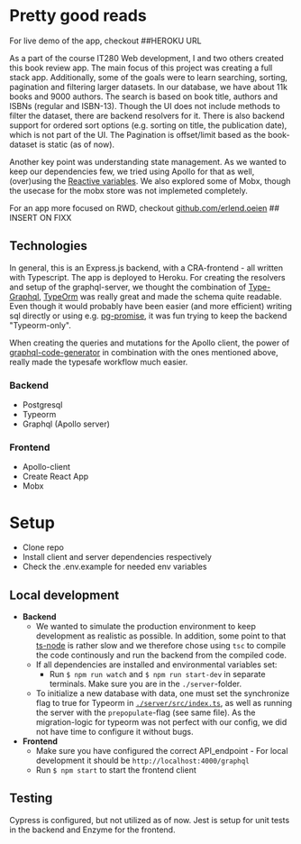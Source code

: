 # Pretty good reads

For live demo of the app, checkout ##HEROKU URL

As a part of the course IT280 Web development, I and two others created this book review app. The main focus of this project was creating a
full stack app. Additionally, some of the goals were to learn searching, sorting, pagination and filtering larger datasets. In our database, we
have about 11k books and 9000 authors. The search is based on book title, authors and ISBNs (regular and ISBN-13). Though the UI does not include methods to filter the dataset, there are backend resolvers for it. There is also backend support for ordered sort options (e.g. sorting on title, the publication date), which is not part of the UI. The Pagination is offset/limit based as the book-dataset is static (as of now).

Another key point was understanding state management. As we wanted to keep our dependencies few, we tried using Apollo for that as well, (over)using the [Reactive variables](https://www.google.com/search?q=apollo+reactive+varibles&oq=apollo+reactive+&aqs=chrome.1.69i57j69i59l3j35i39j69i60l3.2891j0j7&sourceid=chrome&ie=UTF-8). We also explored some of Mobx, though the usecase for the mobx store was not implemeted completely.

For an app more focused on RWD, checkout [github.com/erlend.oeien](https://github.com/erlend.oeien) ## INSERT ON FIXX

## Technologies

In general, this is an Express.js backend, with a CRA-frontend - all written with Typescript.
The app is deployed to Heroku. For creating the resolvers and setup of the graphql-server,
we thought the combination of [Type-Graphql](https://www.google.com/search?q=type-graphql&oq=type-gr&aqs=chrome.0.0j69i57j0l3j69i60l3.3206j0j7&sourceid=chrome&ie=UTF-8), [TypeOrm](https://typeorm.io/#/) was really great and made the schema quite readable. Even though it would probably have been easier (and more efficient) writing sql directly or using e.g. [pg-promise](https://github.com/vitaly-t/pg-promise), it was fun trying to keep the backend "Typeorm-only".

When creating the queries and mutations for the Apollo client, the power of [graphql-code-generator](https://graphql-code-generator.com/) in combination with the
ones mentioned above, really made the typesafe workflow much easier.

### Backend

-   Postgresql
-   Typeorm
-   Graphql (Apollo server)

### Frontend

-   Apollo-client
-   Create React App
-   Mobx

# Setup

-   Clone repo
-   Install client and server dependencies respectively
-   Check the .env.example for needed env variables

## Local development

-   **Backend**
    -   We wanted to simulate the production environment to keep development as realistic as possible. In addition, some point to that [ts-node](https://www.npmjs.com/package/ts-node) is rather slow and we therefore chose using `tsc` to compile the code continously and run the backend from the compiled code.
    -   If all dependencies are installed and environmental variables set:
        -   Run `$ npm run watch` and `$ npm run start-dev` in separate terminals. Make sure you are in the `./server`-folder.
    -   To initialize a new database with data, one must set the synchronize flag to true for Typeorm in [`./server/src/index.ts`](./server/src/index.ts), as well as running the server with the `prepopulate`-flag (see same file). As the migration-logic for typeorm was not perfect with our config, we did not have time to configure it without bugs.
-   **Frontend**
    -   Make sure you have configured the correct API_endpoint - For local development it should be `http://localhost:4000/graphql`
    -   Run `$ npm start` to start the frontend client

## Testing

Cypress is configured, but not utilized as of now. Jest is setup for unit tests in the backend and Enzyme for the frontend.
